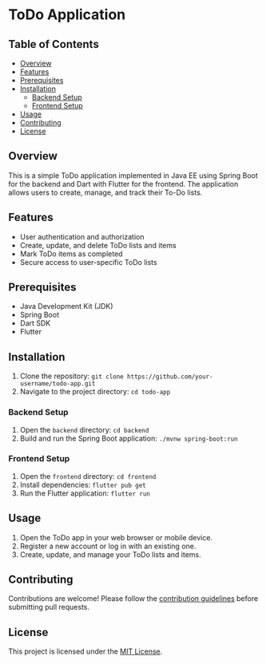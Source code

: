 # ToDo Application

## Table of Contents
- [Overview](#overview)
- [Features](#features)
- [Prerequisites](#prerequisites)
- [Installation](#installation)
  - [Backend Setup](#backend-setup)
  - [Frontend Setup](#frontend-setup)
- [Usage](#usage)
- [Contributing](#contributing)
- [License](#license)

## Overview
This is a simple ToDo application implemented in Java EE using Spring Boot for the backend and Dart with Flutter for the frontend. The application allows users to create, manage, and track their To-Do lists.

## Features
- User authentication and authorization
- Create, update, and delete ToDo lists and items
- Mark ToDo items as completed
- Secure access to user-specific ToDo lists

## Prerequisites
- Java Development Kit (JDK)
- Spring Boot
- Dart SDK
- Flutter

## Installation
1. Clone the repository: `git clone https://github.com/your-username/todo-app.git`
2. Navigate to the project directory: `cd todo-app`

### Backend Setup
1. Open the `backend` directory: `cd backend`
2. Build and run the Spring Boot application: `./mvnw spring-boot:run`

### Frontend Setup
1. Open the `frontend` directory: `cd frontend`
2. Install dependencies: `flutter pub get`
3. Run the Flutter application: `flutter run`

## Usage
1. Open the ToDo app in your web browser or mobile device.
2. Register a new account or log in with an existing one.
3. Create, update, and manage your ToDo lists and items.

## Contributing
Contributions are welcome! Please follow the [contribution guidelines](CONTRIBUTING.md) before submitting pull requests.

## License
This project is licensed under the [MIT License](LICENSE).
